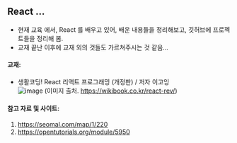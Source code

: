 ## React ...

- 현재 교육 에서, React 를 배우고 있어, 배운 내용들을 정리해보고, 깃허브에 프로젝트들을 정리해 봄.
- 교재 끝난 이후에 교재 외의 것들도 가르쳐주시는 것 같음...


#### 교재:
- 생활코딩! React 리액트 프로그래밍 (개정판) / 저자 이고잉<br>
![image](https://github.com/user-attachments/assets/8d5db1e2-7ffb-488f-a972-d827459bdbdd)  (이미지 출처. https://wikibook.co.kr/react-rev/)

#### 참고 자료 및 사이트: 
1. https://seomal.com/map/1/220
2. https://opentutorials.org/module/5950
